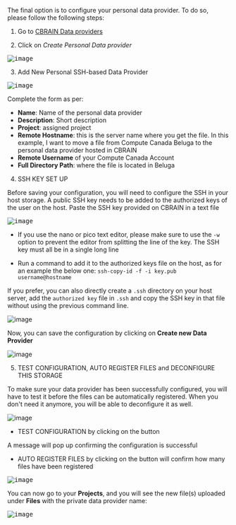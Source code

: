 The final option is to configure your personal data provider. To do so, please follow the following steps:

1. Go to [CBRAIN Data providers](https://portal.neurohub.ca/data_providers) 
 
2. Click on _Create Personal Data provider_

<kbd>![image](https://github.com/aces/cbrain/assets/115739667/8e148428-41a3-49cd-b954-f6cac51ca4e9)</kbd>

3. Add New Personal SSH-based Data Provider

<kbd>![image](https://github.com/aces/cbrain/assets/115739667/260bb98c-19bd-494b-813a-fa9e15d75e68)</kbd>

Complete the form as per:

* **Name**: Name of the personal data provider
* **Description**: Short description
* **Project**: assigned project
* **Remote Hostname**: this is the server name where you get the file. 
In this example, I want to move a file from Compute Canada Beluga to the personal data provider hosted in CBRAIN
* **Remote Username** of your Compute Canada Account
* **Full Directory Path**: where the file is located in Beluga

4. SSH KEY SET UP

Before saving your configuration, you will need to configure the SSH in your host storage.
A public SSH key needs to be added to the authorized keys of the user on the host. Paste the SSH key provided on CBRAIN in a text file 

<kbd>![image](https://github.com/aces/cbrain/assets/115739667/fdd5014a-23b7-445f-a8d5-e28aa4e7486f)</kbd>

* If you use the nano or pico text editor, please make sure to use the
`-w`
option to prevent the editor from splitting the line of the key. The SSH key must all be in a single long line

* Run a command to add it to the authorized keys file on the host, as for an example the below one:
`ssh-copy-id -f -i key.pub username@hostname`


If you prefer, you can also directly create a `.ssh` directory on your host server, add the `authorized key` file in `.ssh` and copy the SSH key in that file without using the previous command line.

![image](https://user-images.githubusercontent.com/115739667/234660916-06c5ba4c-3c7b-4570-b8cd-1dc5a39521b5.png)

Now, you can save the configuration by clicking on **Create new Data Provider**



![image](https://user-images.githubusercontent.com/115739667/234661086-d9398b5b-0df2-445b-860a-bba5c34cfe49.png)
 
5. TEST CONFIGURATION, AUTO REGISTER FILES and DECONFIGURE THIS STORAGE

To make sure your data provider has been successfully configured, you will have to test it before the files can be automatically registered. When you don't need it anymore, you will be able to deconfigure it as well.

![image](https://github.com/xmpham/CBRAIN_USERGUIDE_PXM/assets/115739667/70c1e57f-d2b8-451c-97c1-f9d0677c4070)

* TEST CONFIGURATION by clicking on the button
 
A message will pop up confirming the configuration is successful

* AUTO REGISTER FILES by clicking on the button will confirm  how many files have been registered

<kbd>![image](https://github.com/xmpham/CBRAIN_USERGUIDE_PXM/assets/115739667/0145db66-180f-4549-9347-3334ef3b2d40)</kbd>

You can now go to your **Projects**, and you will see the new file(s) uploaded under **Files** with the private data provider name:

<kbd>![image](https://github.com/xmpham/CBRAIN_USERGUIDE_PXM/assets/115739667/ac5d3bfd-0243-4869-b027-52c79246adbc)</kbd>